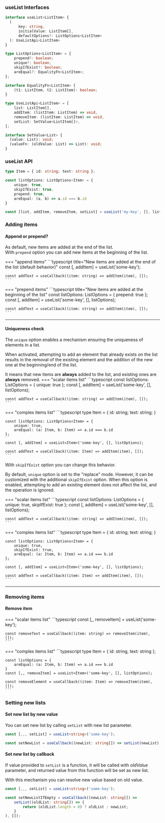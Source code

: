 
### useList Interfaces
```typescript title="useList parameters"
interface useList<ListItem> {
  (
      key: string,
      initialValue: ListItem[],
      defaultOptions?: ListOptions<ListItem>
  ): UseListApi<ListItem>
}

type ListOptions<ListItem> = {
    prepend?: boolean;
    unique?: boolean;
    skipIfExist?: boolean;
    areEqual?: EqualityFn<ListItem>;
};

interface EqualityFn<ListItem> {
    (t1: ListItem, t2: ListItem): boolean;
}
```

```typescript title="useList returned values"
type UseListApi<ListItem> = [
    list: ListItem[],
    addItem: (listItem: ListItem) => void,
    removeItem: (listItem: ListItem) => void,
    setList: SetValue<ListItem[]>,
];

interface SetValue<List> {
  (value: List): void;
  (valueFn: (oldValue: List) => List): void;
}
```

### useList API
```typescript
type Item = { id: string; text: string };

const listOptions: ListOptions<Item> = {
    unique: true,
    skipIfExist: true,
    prepend: true,
    areEqual: (a, b) => a.id === b.id
}

const [list, addItem, removeItem, setList] = useList('my-key', [], listOptions);
```

### Adding items

#### Append or prepend? 
As default, new items are added at the end of the list.<br/>
With `prepend` option you can add new items at the beginning of the list.


=== "append items"
    ```typescript title="New items are added at the end of the list (default behavior)"
    const [, addItem] = useList<string>('some-key');
    
    const addText = useCallback((item: string) => addItem(item), []);
    ```
=== "prepend items"
    ```typescript title="New items are added at the beginning of the list"
    const listOptions: ListOptions<string> = { prepend: true };
    const [, addItem] = useList<string>('some-key', [], listOptions);
    
    const addText = useCallback((item: string) => addItem(item), []);
    ```

---
#### Uniqueness check
The `unique` option enables a mechanism ensuring the uniqueness of elements in a list. 

When activated, attempting to add an element that already exists on the list results 
in the removal of the existing element and the addition of the new one at the beginning/end of the list.

It means that new items are **always** added to the list, and existing ones are **always** removed.
=== "scalar items list"
    ```typescript
    const listOptions: ListOptions<string> = { unique: true };
    const [, addItem] = useList<string>('some-key', [], listOptions);
    
    const addText = useCallback((item: string) => addItem(item), []);
    ```
=== "complex items list"
    ```typescript
    type Item = { id: string; text: string; }

    const listOptions: ListOptions<Item> = {
        unique: true,
        areEqual: (a: Item, b: Item) => a.id === b.id
    };

    const [, addItem] = useList<Item>('some-key', [], listOptions);

    const addText = useCallback((item: Item) => addItem(item), []);
    ```
With `skipIfExist` option you can change this behavior.

By default, `unique` option is set to the "replace" mode. However, it can be customized with the
additional `skipIfExist` option. When this option is enabled, attempting to add an existing
element does not affect the list, and the operation is ignored.

=== "scalar items list" 
    ```typescript
    const listOptions: ListOptions<string> = { unique: true, skipIfExist: true };
    const [, addItem] = useList<string>('some-key', [], listOptions);

    const addText = useCallback((item: string) => addItem(item), []);
    ```
=== "complex items list"
    ```typescript
    type Item = { id: string; text: string; }

    const listOptions: ListOptions<Item> = {
        unique: true,
        skipIfExist: true,
        areEqual: (a: Item, b: Item) => a.id === b.id
    };

    const [, addItem] = useList<Item>('some-key', [], listOptions);

    const addText = useCallback((item: Item) => addItem(item), []);
    ```

---
### Removing items
#### Remove item

=== "scalar items list"
    ```typescript
    const [,, removeItem] = useList<string>('some-key');
    
    const removeText = useCallback((item: string) => removeItem(item), []);
    ```
=== "complex items list"
    ```typescript
    type Item = { id: string, text: string };
    
    const listOptions = {
        areEqual: (a: Item, b: Item) => a.id === b.id
    }
    const [,, removeItem] = useList<Item>('some-key', [], listOptions);
    
    const removeElement = useCallback((item: Item) => removeItem(item), []);
    ```

### Setting new lists
#### Set new list by new value
You can set new list by calling `setList` with new list parameter.
```typescript
const [,,, setList] = useList<string>('some-key');

const setNewList = useCallback((newList: string[]) => setList(newList), []);
```
#### Set new list by callback
If value provided to `setList` is a function, it will be called with _oldValue_ parameter, 
and returned value from this function will be set as new list. 

With this mechanism you can resolve new value based on old value.
```typescript
const [,,, setList] = useList<string>('some-key');

const setNewListIfEmpty = useCallback((newList: string[]) => 
    setList((oldList: string[]) => {
        return (oldList.length > 0) ? oldList : newList;
    }
), []);
```
